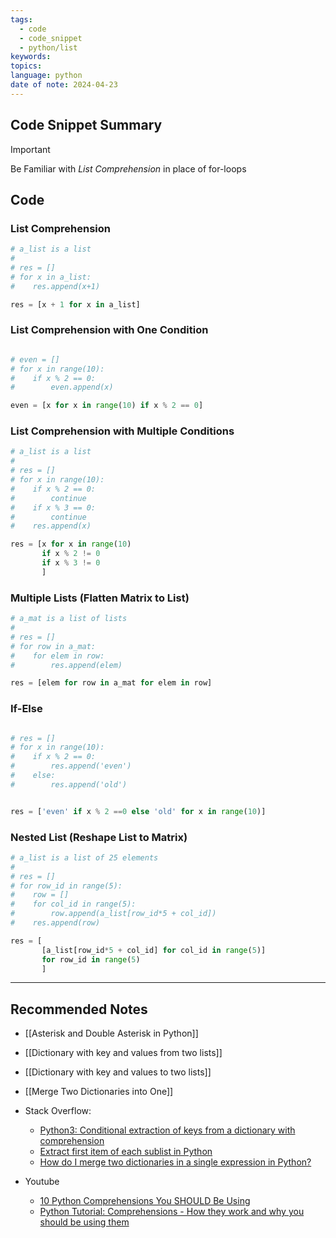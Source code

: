 ```yaml
---
tags:
  - code
  - code_snippet
  - python/list
keywords: 
topics: 
language: python
date of note: 2024-04-23
---
```


## Code Snippet Summary

>[!important]
>Be Familiar with *List Comprehension* in place of for-loops


## Code

### List Comprehension

```python 
# a_list is a list
# 
# res = []
# for x in a_list:
#    res.append(x+1)   

res = [x + 1 for x in a_list]
```

### List Comprehension with One Condition

```python 

# even = []
# for x in range(10):
#    if x % 2 == 0:
#        even.append(x)   

even = [x for x in range(10) if x % 2 == 0]
```

### List Comprehension with Multiple Conditions

```python 
# a_list is a list
# 
# res = []
# for x in range(10):
#    if x % 2 == 0:
#        continue
#    if x % 3 == 0:
#        continue
#    res.append(x)

res = [x for x in range(10) 
	   if x % 2 != 0 
	   if x % 3 != 0
	   ]
```

### Multiple Lists (Flatten Matrix to List)

```python 
# a_mat is a list of lists
# 
# res = []
# for row in a_mat:
#    for elem in row:
#        res.append(elem)

res = [elem for row in a_mat for elem in row]
```

### If-Else

```python 

# res = []
# for x in range(10):
#    if x % 2 == 0:
#        res.append('even')
#    else:
#        res.append('old')


res = ['even' if x % 2 ==0 else 'old' for x in range(10)]
```

### Nested List (Reshape List to Matrix)

```python 
# a_list is a list of 25 elements
# 
# res = []
# for row_id in range(5):
#    row = []
#    for col_id in range(5):
#        row.append(a_list[row_id*5 + col_id])
#    res.append(row)

res = [
	   [a_list[row_id*5 + col_id] for col_id in range(5)] 
	   for row_id in range(5)
	   ]
```




-----------
##  Recommended Notes

- [[Asterisk and Double Asterisk in Python]]
- [[Dictionary with key and values from two lists]]
- [[Dictionary with key and values to two lists]]
- [[Merge Two Dictionaries into One]]

- Stack Overflow:
	- [Python3: Conditional extraction of keys from a dictionary with comprehension](https://stackoverflow.com/questions/17583225/python3-conditional-extraction-of-keys-from-a-dictionary-with-comprehension)
	- [Extract first item of each sublist in Python](https://stackoverflow.com/questions/25050311/extract-first-item-of-each-sublist-in-python)
	- [How do I merge two dictionaries in a single expression in Python?](https://stackoverflow.com/questions/38987/how-do-i-merge-two-dictionaries-in-a-single-expression-in-python)

- Youtube
	- [10 Python Comprehensions You SHOULD Be Using](https://www.youtube.com/watch?v=twxE0dEp3qQ)
	- [Python Tutorial: Comprehensions - How they work and why you should be using them](https://www.youtube.com/watch?v=3dt4OGnU5sM)
